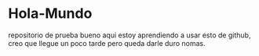 # Hola-Mundo
repositorio de prueba
bueno aqui estoy aprendiendo a usar esto de github, creo que llegue un poco tarde
pero queda darle duro nomas.
